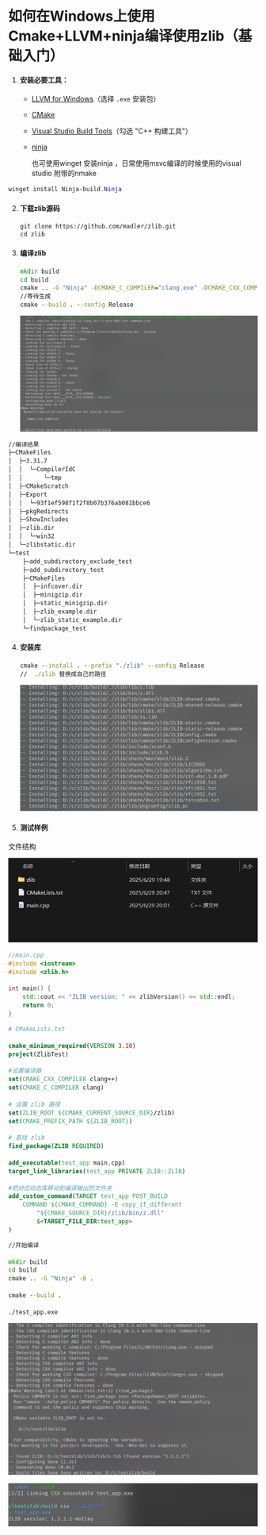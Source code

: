 # 如何在Windows上使用Cmake+LLVM+ninja编译使用zlib（基础入门）



1. #### 安装必要工具：

   - [LLVM for Windows](https://github.com/llvm/llvm-project/releases)（选择 `.exe` 安装包）

   - [CMake](https://cmake.org/download/)

   - [Visual Studio Build Tools](https://visualstudio.microsoft.com/downloads/#build-tools-for-visual-studio-2022)（勾选 "C++ 构建工具"）

   - [ninja](https://ninja-build.org/)

     也可使用winget 安装ninja ，日常使用msvc编译的时候使用的visual studio 附带的nmake

```powershell
winget install Ninja-build.Ninja
```



2. #### 下载zlib源码

   ```
   git clone https://github.com/madler/zlib.git
   cd zlib
   ```

   

3. #### 编译zlib

   ```cmd
   mkdir build
   cd build
   cmake .. -G "Ninja" -DCMAKE_C_COMPILER="clang.exe" -DCMAKE_CXX_COMPILER="clang++.exe" -DCMAKE_BUILD_TYPE=Release  -B .
   //等待生成
   cmake --build . --config Release
   
   
   ```

   ![image-20250629201640795](./assets/image-20250629201640795.png)

```cmd
//编译结果
├─CMakeFiles
│  ├─3.31.7
│  │  └─CompilerIdC
│  │      └─tmp
│  ├─CMakeScratch
│  ├─Export
│  │  └─93f1ef598f1f2f8b07b376ab081bbce6
│  ├─pkgRedirects
│  ├─ShowIncludes
│  ├─zlib.dir
│  │  └─win32
│  └─zlibstatic.dir
└─test
    ├─add_subdirectory_exclude_test
    ├─add_subdirectory_test
    ├─CMakeFiles
    │  ├─infcover.dir
    │  ├─minigzip.dir
    │  ├─static_minigzip.dir
    │  ├─zlib_example.dir
    │  └─zlib_static_example.dir
    └─findpackage_test
```



4. #### 安装库

   ```cmd
   cmake --install . --prefix "./zlib" --config Release
   //  ./zlib 替换成自己的路径
   ```

   ![image-20250629202345207](./assets/image-20250629202345207.png)

5. #### 测试样例

文件结构

![image-20250629205041648](./assets/image-20250629205041648.png)



```cpp
//main.cpp
#include <iostream>
#include <zlib.h>

int main() {
    std::cout << "ZLIB version: " << zlibVersion() << std::endl;
    return 0;
}

```

```cmake
# CMakeLists.txt

cmake_minimum_required(VERSION 3.10)
project(ZlibTest)

#设置编译器
set(CMAKE_CXX_COMPILER clang++)
set(CMAKE_C_COMPILER clang)

# 设置 zlib 路径
set(ZLIB_ROOT ${CMAKE_CURRENT_SOURCE_DIR}/zlib)
set(CMAKE_PREFIX_PATH ${ZLIB_ROOT})

# 查找 zlib
find_package(ZLIB REQUIRED)

add_executable(test_app main.cpp)
target_link_libraries(test_app PRIVATE ZLIB::ZLIB)

#把对应动态库移动到编译输出的文件夹
add_custom_command(TARGET test_app POST_BUILD
    COMMAND ${CMAKE_COMMAND} -E copy_if_different
        "${CMAKE_SOURCE_DIR}/zlib/bin/z.dll"
        $<TARGET_FILE_DIR:test_app>
)

```

```cmd
//开始编译

mkdir build
cd build 
cmake .. -G "Ninja" -B .

cmake --build . 

./test_app.exe
```

![image-20250629205520254](./assets/image-20250629205520254.png)

![image-20250629205636209](./assets/image-20250629205636209.png)